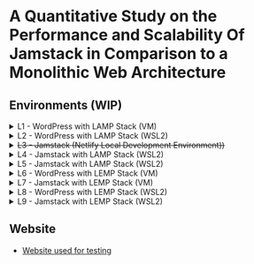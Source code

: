 # A Quantitative Study on the Performance and Scalability Of Jamstack in Comparison to a Monolithic Web Architecture
## Environments (WIP)

<details><summary>L1 - WordPress with LAMP Stack (VM)</summary>

  - Sitespeed.io
    - [Desktop](https://sam-whitley.github.io/thesis/sitespeed/desktop/L1/index.html)<br>
    - [Mobile](https://sam-whitley.github.io/thesis/sitespeed/mobile/L1/index.html)
  - Grafana k6
    - [Desktop]()
</details>
<details><summary>L2 - WordPress with LAMP Stack (WSL2)</summary>

  - Sitespeed.io
    - [Desktop](https://sam-whitley.github.io/thesis/sitespeed/desktop/L2/index.html)<br>
    - [Mobile](https://sam-whitley.github.io/thesis/sitespeed/mobile/L2/index.html)
  - Grafana k6
    - [Desktop]()
</details>
<details><summary><del>L3 - Jamstack (Netlify Local Development Environment))</del></summary>

  - Sitespeed.io
    - <del>[Desktop]()<br></del>
    - <del>[Mobile]()</del>
  - Grafana k6
    - <del>[Desktop]()</del>
</details>
<details><summary>L4 - Jamstack with LAMP Stack (WSL2)</summary>

  - Sitespeed.io
    - [Desktop](https://sam-whitley.github.io/thesis/sitespeed/desktop/L4/index.html)<br>
    - [Mobile](https://sam-whitley.github.io/thesis/sitespeed/mobile/L4/index.html)
</details>
<details><summary>L5 - Jamstack with LAMP Stack (WSL2)</summary>
  
  - [Desktop](https://sam-whitley.github.io/thesis/sitespeed/desktop/L5/index.html)<br>
  - [Mobile](https://sam-whitley.github.io/thesis/sitespeed/mobile/L5/index.html)
</details>
<details><summary>L6 - WordPress with LEMP Stack (VM)</summary>

  - Sitespeed.io
    - [Desktop](https://sam-whitley.github.io/thesis/sitespeed/desktop/L6/index.html)<br>
    - [Mobile](https://sam-whitley.github.io/thesis/sitespeed/mobile/L6/index.html)
</details>
<details><summary>L7 - Jamstack with LEMP Stack (VM)</summary>

- Sitespeed.io
  - [Desktop](https://sam-whitley.github.io/thesis/sitespeed/desktop/L7/index.html)<br>
  - [Mobile](https://sam-whitley.github.io/thesis/sitespeed/mobile/L7/index.html)
</details>
<details><summary>L8 - WordPress with LEMP Stack (WSL2)</summary>

- Sitespeed.io
  - [Desktop](https://sam-whitley.github.io/thesis/sitespeed/desktop/L8/index.html)<br>
  - [Mobile](https://sam-whitley.github.io/thesis/sitespeed/mobile/L8/index.html)
</details>
<details><summary>L9 - Jamstack with LEMP Stack (WSL2)</summary>

- Sitespeed.io
  - [Desktop](https://sam-whitley.github.io/thesis/sitespeed/desktop/L9/index.html)<br>
  - [Mobile](https://sam-whitley.github.io/thesis/sitespeed/mobile/L9/index.html)
</details>

## Website
- [Website used for testing](https://sam-whitley.github.io/thesis/website/index.html)
